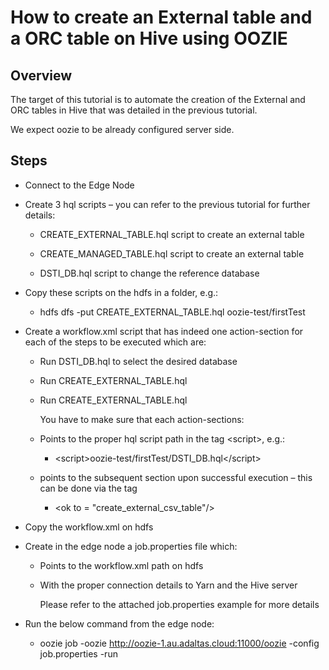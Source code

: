# How to create an External table and a ORC table on Hive using OOZIE

## Overview

The target of this tutorial is to automate the creation of the External
and ORC tables in Hive that was detailed in the previous tutorial.

We expect oozie to be already configured server side.

## Steps

  - Connect to the Edge Node

  - Create 3 hql scripts – you can refer to the previous tutorial for
    further details:
    
      - CREATE\_EXTERNAL\_TABLE.hql script to create an external table
    
      - CREATE\_MANAGED\_TABLE.hql script to create an external table
    
      - DSTI\_DB.hql script to change the reference database

  - Copy these scripts on the hdfs in a folder, e.g.:
    
      - hdfs dfs -put CREATE\_EXTERNAL\_TABLE.hql oozie-test/firstTest

  - Create a workflow.xml script that has indeed one action-section for
    each of the steps to be executed which are:
    
      - Run DSTI\_DB.hql to select the desired database
    
      - Run CREATE\_EXTERNAL\_TABLE.hql
    
      - Run CREATE\_EXTERNAL\_TABLE.hql
        
        You have to make sure that each action-sections:
    
      - Points to the proper hql script path in the tag \<script\>,
        e.g.:
        
          - \<script\>oozie-test/firstTest/DSTI\_DB.hql\</script\>
    
      - points to the subsequent section upon successful execution –
        this can be done via the tag
        
          - \<ok to = "create\_external\_csv\_table"/\>

  - Copy the workflow.xml on hdfs

  - Create in the edge node a job.properties file which:
    
      - Points to the workflow.xml path on hdfs
    
      - With the proper connection details to Yarn and the Hive server
        
        Please refer to the attached job.properties example for more
        details

  - Run the below command from the edge node:
    
      - oozie job -oozie http://oozie-1.au.adaltas.cloud:11000/oozie
        -config job.properties -run
